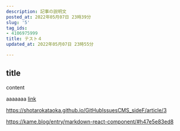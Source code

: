 ```yaml
---
description: 記事の説明文
posted_at: 2022年05月07日 23時39分
slug: '5'
tag_ids:
- 4106975999
title: テスト４
updated_at: 2022年05月07日 23時55分

---
```

## title
content

<p slug=2 basePath="/GitHubIssuesCMS_sideF/"></p>

aaaaaaa [link](/GitHubIssuesCMS_sideF//article/4)

https://shotarokataoka.github.io/GitHubIssuesCMS_sideF/article/3

https://kame.blog/entry/markdown-react-component/#h47e5e83ed8
